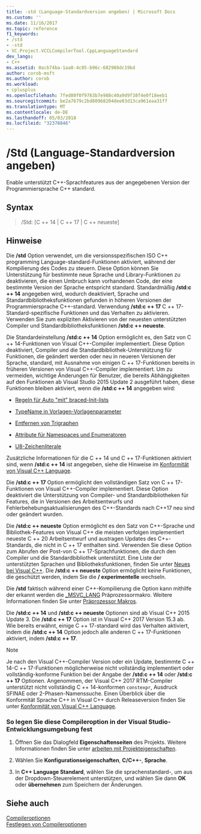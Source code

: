 ```yaml
---
title: -std (Language-Standardversion angeben) | Microsoft Docs
ms.custom: ''
ms.date: 11/16/2017
ms.topic: reference
f1_keywords:
- /std
- -std
- VC.Project.VCCLCompilerTool.CppLanguageStandard
dev_langs:
- C++
ms.assetid: 0acb74ba-1aa8-4c05-b96c-682988dc19bd
author: corob-msft
ms.author: corob
ms.workload:
- cplusplus
ms.openlocfilehash: 7fed80f0f9763b7e988c40a9d9f38f4e0f18eeb1
ms.sourcegitcommit: be2a7679c2bd80968204dee03d13ca961eaa31ff
ms.translationtype: MT
ms.contentlocale: de-DE
ms.lasthandoff: 05/03/2018
ms.locfileid: "32378846"
---
```

# <a name="std-specify-language-standard-version"></a>/Std (Language-Standardversion angeben)

Enable unterstützt C++-Sprachfeatures aus der angegebenen Version der Programmiersprache C++ standard.

## <a name="syntax"></a>Syntax

> /Std: [C ++ 14 | C ++ 17 | C ++ neueste]

## <a name="remarks"></a>Hinweise

Die **/std** Option verwendet, um die versionsspezifischen ISO C++ programming Language-standard-Funktionen aktiviert, während der Kompilierung des Codes zu steuern. Diese Option können Sie Unterstützung für bestimmte neue Sprache und Library-Funktionen zu deaktivieren, die einen Umbruch kann vorhandenen Code, der eine bestimmte Version der Sprache entspricht standard. Standardmäßig **/std:c ++ 14** angegeben wird, wodurch deaktiviert, Sprache und Standardbibliotheksfunktionen gefunden in höheren Versionen der Programmiersprache C++-standard. Verwendung **/std:c ++ 17** C ++ 17-Standard-spezifische Funktionen und das Verhalten zu aktivieren. Verwenden Sie zum expliziten Aktivieren von der neuesten unterstützten Compiler und Standardbibliotheksfunktionen **/std:c ++ neueste**.

Die Standardeinstellung **/std:c ++ 14** Option ermöglicht es, den Satz von C ++ 14-Funktionen von Visual C++-Compiler implementiert. Diese Option deaktiviert, Compiler und die Standardbibliothek-Unterstützung für Funktionen, die geändert werden oder neu in neueren Versionen der Sprache, standard, mit Ausnahme von einigen C ++ 17-Funktionen bereits in früheren Versionen von Visual C++-Compiler implementiert. Um zu vermeiden, wichtige Änderungen für Benutzer, die bereits Abhängigkeiten auf den Funktionen ab Visual Studio 2015 Update 2 ausgeführt haben, diese Funktionen bleiben aktiviert, wenn die **/std:c ++ 14** angegeben wird:

- [Regeln für Auto "mit" braced-Init-lists](http://www.open-std.org/jtc1/sc22/wg21/docs/papers/2014/n3922.html)

- [TypeName in Vorlagen-Vorlagenparameter](http://www.open-std.org/jtc1/sc22/wg21/docs/papers/2014/n4051.html)

- [Entfernen von Trigraphen](http://www.open-std.org/jtc1/sc22/wg21/docs/papers/2014/n4086.html)

- [Attribute für Namespaces und Enumeratoren](http://www.open-std.org/jtc1/sc22/wg21/docs/papers/2014/n4266.html)

- [U8-Zeichenliterale](http://www.open-std.org/jtc1/sc22/wg21/docs/papers/2014/n4267.html)

Zusätzliche Informationen für die C ++ 14 und C ++ 17-Funktionen aktiviert sind, wenn **/std:c ++ 14** ist angegeben, siehe die Hinweise im [Konformität von Visual C++ Language](../../visual-cpp-language-conformance.md).
  
Die **/std:c ++ 17** Option ermöglicht den vollständigen Satz von C ++ 17-Funktionen von Visual C++-Compiler implementiert. Diese Option deaktiviert die Unterstützung von Compiler- und Standardbibliotheken für Features, die in Versionen des Arbeitsentwurfs und Fehlerbehebungsaktualisierungen des C++-Standards nach C++17 neu sind oder geändert wurden.  
  
Die **/std:c ++ neueste** Option ermöglicht es den Satz von C++-Sprache und Bibliothek-Features von Visual C++ die meisten verfolgen implementiert neueste C ++ 20 Arbeitsentwurf und austragen Updates des C++-Standards, die nicht in C ++ 17 enthalten sind. Verwenden Sie diese Option zum Abrufen der Post-von C ++ 17-Sprachfunktionen, die durch den Compiler und die Standardbibliothek unterstützt. Eine Liste der unterstützten Sprachen und Bibliotheksfunktionen, finden Sie unter [Neues bei Visual C++](../../what-s-new-for-visual-cpp-in-visual-studio.md). Die **/std:c ++ neueste** Option ermöglicht keine Funktionen, die geschützt werden, indem Sie die **/ experimentelle** wechseln.  
  
Die **/std** faktisch während einer C++-Kompilierung die Option kann mithilfe der erkannt werden die [ \_MSVC\_LANG](../../preprocessor/predefined-macros.md) Präprozessormakro. Weitere Informationen finden Sie unter [Präprozessor Makros](../../preprocessor/predefined-macros.md).

Die **/std:c ++ 14** und **/std:c ++ neueste** Optionen sind ab Visual C++ 2015 Update 3. Die **/std:c ++ 17** Option ist in Visual C++ 2017 Version 15.3 ab. Wie bereits erwähnt, einige C ++ 17-standard wird das Verhalten aktiviert, indem die **/std:c ++ 14** Option jedoch alle anderen C ++ 17-Funktionen aktiviert, indem **/std:c ++ 17**.
  
> [!NOTE]
> Je nach den Visual C++-Compiler Version oder ein Update, bestimmte C ++ 14-C ++ 17-Funktionen möglicherweise nicht vollständig implementiert oder vollständig-konforme Funktion bei der Angabe der **/std:c ++ 14** oder **/std:c ++ 17** Optionen. Angenommen, der Visual C++ 2017 RTM-Compiler unterstützt nicht vollständig C ++ 14-konformen `constexpr`, Ausdruck SFINAE oder 2-Phasen-Namenssuche. Einen Überblick über die Konformität Sprache C++ in Visual C++ durch Releaseversion finden Sie unter [Konformität von Visual C++ Language](../../visual-cpp-language-conformance.md). 
  
### <a name="to-set-this-compiler-option-in-the-visual-studio-development-environment"></a>So legen Sie diese Compileroption in der Visual Studio-Entwicklungsumgebung fest  
  
1.  Öffnen Sie das Dialogfeld **Eigenschaftenseiten** des Projekts. Weitere Informationen finden Sie unter [arbeiten mit Projekteigenschaften](../../ide/working-with-project-properties.md).  
  
2.  Wählen Sie **Konfigurationseigenschaften**, **C/C++-**, **Sprache**.  
  
3.  In **C++ Language Standard**, wählen Sie die sprachenstandard-, um aus der Dropdown-Steuerelement unterstützen, und wählen Sie dann **OK** oder **übernehmen** zum Speichern der Änderungen.  
  
## <a name="see-also"></a>Siehe auch  
  
[Compileroptionen](../../build/reference/compiler-options.md)   
[Festlegen von Compileroptionen](../../build/reference/setting-compiler-options.md)   
